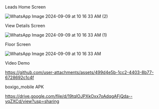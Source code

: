 Leads Home Screen

![WhatsApp Image 2024-09-09 at 10 16 33 AM (2)](https://github.com/user-attachments/assets/961e8734-60ee-4d00-8923-bdeb09c6f4bd)

View Details Screen

![WhatsApp Image 2024-09-09 at 10 16 33 AM (1)](https://github.com/user-attachments/assets/d8b365b6-fe32-4359-8d91-c062c2b5e9a1)

Floor Screen

![WhatsApp Image 2024-09-09 at 10 16 33 AM](https://github.com/user-attachments/assets/e04fd6f7-9783-43f3-b841-985f94de2b66)

Video Demo

https://github.com/user-attachments/assets/499d4e5b-1cc2-4403-8b77-6728692c1c4f

boxigo_mobile APK

https://drive.google.com/file/d/19tqlOJPXkOxx7oAdqgAFjQda--yqZXCd/view?usp=sharing
